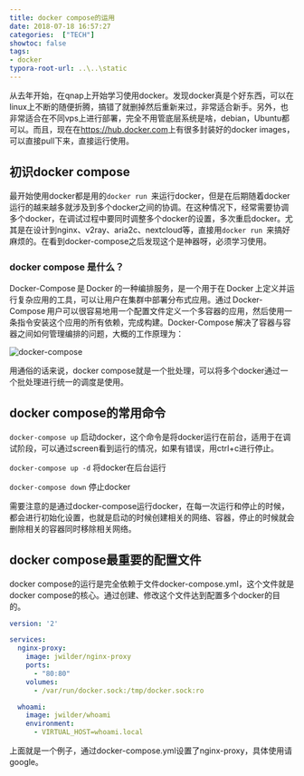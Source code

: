 ```yaml
---
title: docker compose的运用
date: 2018-07-18 16:57:27
categories:  ["TECH"]
showtoc: false 
tags: 
- docker
typora-root-url: ..\..\static
---
```

从去年开始，在qnap上开始学习使用docker。发现docker真是个好东西，可以在linux上不断的随便折腾，搞错了就删掉然后重新来过，非常适合新手。另外，也非常适合在不同vps上进行部署，完全不用管底层系统是啥，debian，Ubuntu都可以。而且，现在在<https://hub.docker.com>上有很多封装好的docker images，可以直接pull下来，直接运行使用。  
<!--more-->

## 初识docker compose  

最开始使用docker都是用的`docker run `来运行docker，但是在后期随着docker运行的越来越多就涉及到多个docker之间的协调。在这种情况下，经常需要协调多个docker，在调试过程中要同时调整多个docker的设置，多次重启docker。尤其是在设计到nginx、v2ray、aria2c、nextcloud等，直接用`docker run `来搞好麻烦的。在看到docker-compose之后发现这个是神器呀，必须学习使用。  

### docker compose 是什么？  

Docker-Compose 是 Docker 的一种编排服务，是一个用于在 Docker 上定义并运行复杂应用的工具，可以让用户在集群中部署分布式应用。通过 Docker-Compose 用户可以很容易地用一个配置文件定义一个多容器的应用，然后使用一条指令安装这个应用的所有依赖，完成构建。Docker-Compose 解决了容器与容器之间如何管理编排的问题，大概的工作原理为：

![docker-compose](/img/docker-compose.png)

用通俗的话来说，docker compose就是一个批处理，可以将多个docker通过一个批处理进行统一的调度是使用。  

## docker compose的常用命令

`docker-compose up` 启动docker，这个命令是将docker运行在前台，适用于在调试阶段，可以通过screen看到运行的情况，如果有错误，用ctrl+c进行停止。  

`docker-compose up -d` 将docker在后台运行

`docker-compose down` 停止docker 

需要注意的是通过docker-compose运行docker，在每一次运行和停止的时候，都会进行初始化设置，也就是启动的时候创建相关的网络、容器，停止的时候就会删除相关的容器同时移除相关网络。  

## docker compose最重要的配置文件  

docker compose的运行是完全依赖于文件docker-compose.yml，这个文件就是docker compose的核心。通过创建、修改这个文件达到配置多个docker的目的。  

```yml
version: '2'

services:
  nginx-proxy:
    image: jwilder/nginx-proxy
    ports:
      - "80:80"
    volumes:
      - /var/run/docker.sock:/tmp/docker.sock:ro

  whoami:
    image: jwilder/whoami
    environment:
      - VIRTUAL_HOST=whoami.local
```

上面就是一个例子，通过docker-compose.yml设置了nginx-proxy，具体使用请google。
